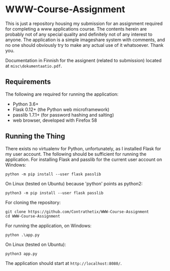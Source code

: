 # WWW-Course-Assignment

This is just a repository housing my submission for an assignment required for completing a www applications course. The contents herein are probably not of any special quality and definitely not of any interest to anyone. The application is a simple imageshare system with comments, and no one should obviously try to make any actual use of it whatsoever. Thank you.

Documentation in Finnish for the assignent (related to submission) located at `misc\dokumentaatio.pdf`.

## Requirements

The following are required for running the application:
* Python 3.6+
* Flask 0.12+ (the Python web microframework)
* passlib 1.7.1+ (for password hashing and salting)
* web browser, developed with Firefox 58

## Running the Thing

There exists no virtualenv for Python, unfortunately, as I installed Flask for my user account. The following should be sufficient for running the application. For installing Flask and passlib for the current user account on Windows:
```
python -m pip install --user flask passlib
```
On Linux (tested on Ubuntu) because 'python' points as python2:
```
python3 -m pip install --user flask passlib
```
For cloning the repository:
```
git clone https://github.com/Contrathetix/WWW-Course-Assignment
cd WWW-Course-Assignment
```
For running the application, on Windows:
```
python .\app.py
```
On Linux (tested on Ubuntu):
```
python3 app.py
```
The application should start at `http://localhost:8080/`.
